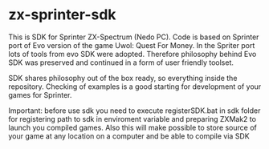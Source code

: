 # zx-sprinter-sdk

This is SDK for Sprinter ZX-Spectrum (Nedo PC). Code is based on Sprinter port of Evo version of the game Uwol: Quest For Money.
In the Spriter port lots of tools from evo SDK were adopted. Therefore philosophy behind Evo SDK was preserved and
continued in a form of user friendly toolset.

SDK shares philosophy out of the box ready, so everything inside the repository. Checking of examples is a good starting for
development of your games for Sprinter.

Important: before use sdk you need to execute registerSDK.bat in sdk folder for registering path to sdk
in enviroment variable and preparing ZXMak2 to launch you compiled games. Also this will make possible to store source of
your game at any location on a computer and be able to compile via SDK